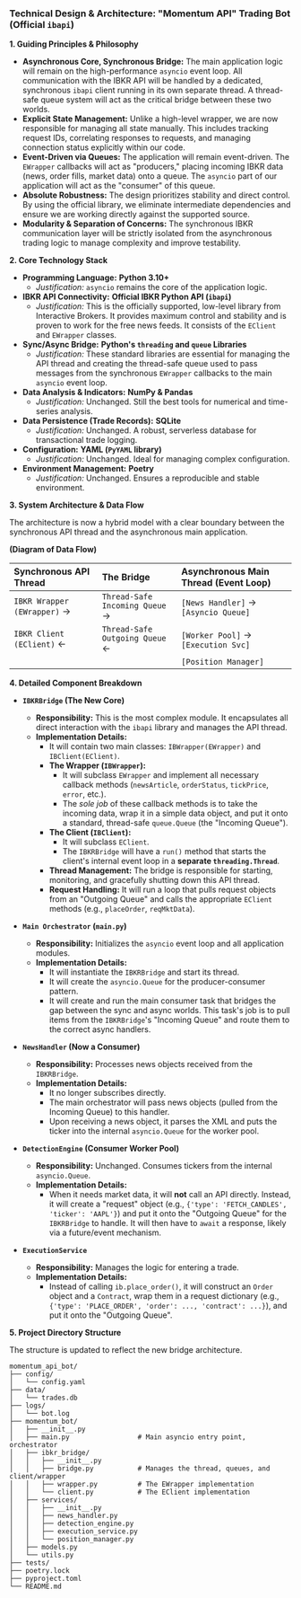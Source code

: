 ### **Technical Design & Architecture: "Momentum API" Trading Bot (Official `ibapi`)**

**1. Guiding Principles & Philosophy**

*   **Asynchronous Core, Synchronous Bridge:** The main application logic will remain on the high-performance `asyncio` event loop. All communication with the IBKR API will be handled by a dedicated, synchronous `ibapi` client running in its own separate thread. A thread-safe queue system will act as the critical bridge between these two worlds.
*   **Explicit State Management:** Unlike a high-level wrapper, we are now responsible for managing all state manually. This includes tracking request IDs, correlating responses to requests, and managing connection status explicitly within our code.
*   **Event-Driven via Queues:** The application will remain event-driven. The `EWrapper` callbacks will act as "producers," placing incoming IBKR data (news, order fills, market data) onto a queue. The `asyncio` part of our application will act as the "consumer" of this queue.
*   **Absolute Robustness:** The design prioritizes stability and direct control. By using the official library, we eliminate intermediate dependencies and ensure we are working directly against the supported source.
*   **Modularity & Separation of Concerns:** The synchronous IBKR communication layer will be strictly isolated from the asynchronous trading logic to manage complexity and improve testability.

**2. Core Technology Stack**

*   **Programming Language:** **Python 3.10+**
    *   *Justification:* `asyncio` remains the core of the application logic.
*   **IBKR API Connectivity:** **Official IBKR Python API (`ibapi`)**
    *   *Justification:* This is the officially supported, low-level library from Interactive Brokers. It provides maximum control and stability and is proven to work for the free news feeds. It consists of the `EClient` and `EWrapper` classes.
*   **Sync/Async Bridge:** **Python's `threading` and `queue` Libraries**
    *   *Justification:* These standard libraries are essential for managing the API thread and creating the thread-safe queue used to pass messages from the synchronous `EWrapper` callbacks to the main `asyncio` event loop.
*   **Data Analysis & Indicators:** **NumPy & Pandas**
    *   *Justification:* Unchanged. Still the best tools for numerical and time-series analysis.
*   **Data Persistence (Trade Records):** **SQLite**
    *   *Justification:* Unchanged. A robust, serverless database for transactional trade logging.
*   **Configuration:** **YAML (`PyYAML` library)**
    *   *Justification:* Unchanged. Ideal for managing complex configuration.
*   **Environment Management:** **Poetry**
    *   *Justification:* Unchanged. Ensures a reproducible and stable environment.

**3. System Architecture & Data Flow**

The architecture is now a hybrid model with a clear boundary between the synchronous API thread and the asynchronous main application.

**(Diagram of Data Flow)**

| **Synchronous API Thread** | **The Bridge** | **Asynchronous Main Thread (Event Loop)** |
| :--- | :--- | :--- |
| `IBKR Wrapper (EWrapper)` -> | `Thread-Safe Incoming Queue` -> | `[News Handler]` -> `[Asyncio Queue]` |
| `IBKR Client (EClient)` <- | `Thread-Safe Outgoing Queue` <- | `[Worker Pool]` -> `[Execution Svc]` |
| | | `[Position Manager]` |

**4. Detailed Component Breakdown**

*   **`IBKRBridge` (The New Core)**
    *   **Responsibility:** This is the most complex module. It encapsulates all direct interaction with the `ibapi` library and manages the API thread.
    *   **Implementation Details:**
        *   It will contain two main classes: `IBWrapper(EWrapper)` and `IBClient(EClient)`.
        *   **The Wrapper (`IBWrapper`):**
            *   It will subclass `EWrapper` and implement all necessary callback methods (`newsArticle`, `orderStatus`, `tickPrice`, `error`, etc.).
            *   The *sole job* of these callback methods is to take the incoming data, wrap it in a simple data object, and put it onto a standard, thread-safe `queue.Queue` (the "Incoming Queue").
        *   **The Client (`IBClient`):**
            *   It will subclass `EClient`.
            *   The `IBKRBridge` will have a `run()` method that starts the client's internal event loop in a **separate `threading.Thread`**.
        *   **Thread Management:** The bridge is responsible for starting, monitoring, and gracefully shutting down this API thread.
        *   **Request Handling:** It will run a loop that pulls request objects from an "Outgoing Queue" and calls the appropriate `EClient` methods (e.g., `placeOrder`, `reqMktData`).

*   **`Main Orchestrator` (`main.py`)**
    *   **Responsibility:** Initializes the `asyncio` event loop and all application modules.
    *   **Implementation Details:**
        *   It will instantiate the `IBKRBridge` and start its thread.
        *   It will create the `asyncio.Queue` for the producer-consumer pattern.
        *   It will create and run the main consumer task that bridges the gap between the sync and async worlds. This task's job is to pull items from the `IBKRBridge`'s "Incoming Queue" and route them to the correct async handlers.

*   **`NewsHandler` (Now a Consumer)**
    *   **Responsibility:** Processes news objects received from the `IBKRBridge`.
    *   **Implementation Details:**
        *   It no longer subscribes directly.
        *   The main orchestrator will pass news objects (pulled from the Incoming Queue) to this handler.
        *   Upon receiving a news object, it parses the XML and puts the ticker into the internal `asyncio.Queue` for the worker pool.

*   **`DetectionEngine` (Consumer Worker Pool)**
    *   **Responsibility:** Unchanged. Consumes tickers from the internal `asyncio.Queue`.
    *   **Implementation Details:**
        *   When it needs market data, it will **not** call an API directly. Instead, it will create a "request" object (e.g., `{'type': 'FETCH_CANDLES', 'ticker': 'AAPL'}`) and put it onto the "Outgoing Queue" for the `IBKRBridge` to handle. It will then have to `await` a response, likely via a future/event mechanism.

*   **`ExecutionService`**
    *   **Responsibility:** Manages the logic for entering a trade.
    *   **Implementation Details:**
        *   Instead of calling `ib.place_order()`, it will construct an `Order` object and a `Contract`, wrap them in a request dictionary (e.g., `{'type': 'PLACE_ORDER', 'order': ..., 'contract': ...}`), and put it onto the "Outgoing Queue".

**5. Project Directory Structure**

The structure is updated to reflect the new bridge architecture.

```
momentum_api_bot/
├── config/
│   └── config.yaml
├── data/
│   └── trades.db
├── logs/
│   └── bot.log
├── momentum_bot/
│   ├── __init__.py
│   ├── main.py                 # Main asyncio entry point, orchestrator
│   ├── ibkr_bridge/
│   │   ├── __init__.py
│   │   ├── bridge.py           # Manages the thread, queues, and client/wrapper
│   │   ├── wrapper.py          # The EWrapper implementation
│   │   └── client.py           # The EClient implementation
│   ├── services/
│   │   ├── __init__.py
│   │   ├── news_handler.py
│   │   ├── detection_engine.py
│   │   ├── execution_service.py
│   │   └── position_manager.py
│   ├── models.py
│   └── utils.py
├── tests/
├── poetry.lock
├── pyproject.toml
└── README.md
```